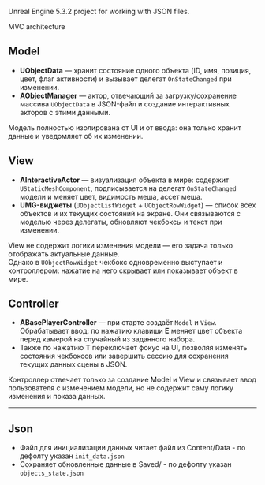 Unreal Engine 5.3.2 project for working with JSON files.

MVC architecture

## Model

- **UObjectData** — хранит состояние одного объекта (ID, имя, позиция, цвет, флаг активности) и вызывает делегат `OnStateChanged` при изменении.
- **AObjectManager** — актор, отвечающий за загрузку/сохранение массива `UObjectData` в JSON-файл и создание интерактивных акторов с этими данными.

Модель полностью изолирована от UI и от ввода: она только хранит данные и уведомляет об их изменении.

## View

- **AInteractiveActor** — визуализация объекта в мире: содержит `UStaticMeshComponent`, подписывается на делегат `OnStateChanged` модели и меняет цвет, видимость меша, ассет меша.
- **UMG-виджеты** (`UObjectListWidget` + `UObjectRowWidget`) — список всех объектов и их текущих состояний на экране. Они связываются с моделью через делегаты, обновляют чекбоксы и текст при изменении.

View не содержит логики изменения модели — его задача только отображать актуальные данные.  
Однако в `UObjectRowWidget` чекбокс одновременно выступает и контроллером: нажатие на него скрывает или показывает объект в мире.

## Controller

- **ABasePlayerController** — при старте создаёт `Model` и `View`. Обрабатывает ввод: по нажатию клавиши **E** меняет цвет объекта перед камерой на случайный из заданного набора.
- Также по нажатию **T** переключает фокус на UI, позволяя изменять состояния чекбоксов или завершить сессию для сохранения текущих данных сцены в JSON.

Контроллер отвечает только за создание Model и View и связывает ввод пользователя с изменением модели, но не содержит саму логику изменения и показа данных.

---

## Json

- Файл для инициализации данных читает файл из Content/Data - по дефолту указан `init_data.json`
- Сохраняет обновленные данные в Saved/ - по дефолту указан `objects_state.json`
